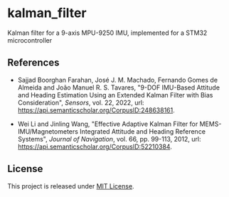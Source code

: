 # kalman_filter

Kalman filter for a 9-axis MPU-9250 IMU, implemented for a STM32 microcontroller

## References

- Sajjad Boorghan Farahan, José J. M. Machado, Fernando Gomes de Almeida and João Manuel R. S. Tavares,
"9-DOF IMU-Based Attitude and Heading Estimation Using an Extended Kalman Filter with Bias Consideration",
_Sensors_,
vol. 22,
2022,
url: https://api.semanticscholar.org/CorpusID:248638161.

- Wei Li and Jinling Wang,
"Effective Adaptive Kalman Filter for MEMS-IMU/Magnetometers Integrated Attitude and Heading Reference Systems",
_Journal of Navigation_,
vol. 66,
pp. 99-113,
2012,
url: https://api.semanticscholar.org/CorpusID:52210384.

## License

This project is released under [MIT License](LICENSE).
